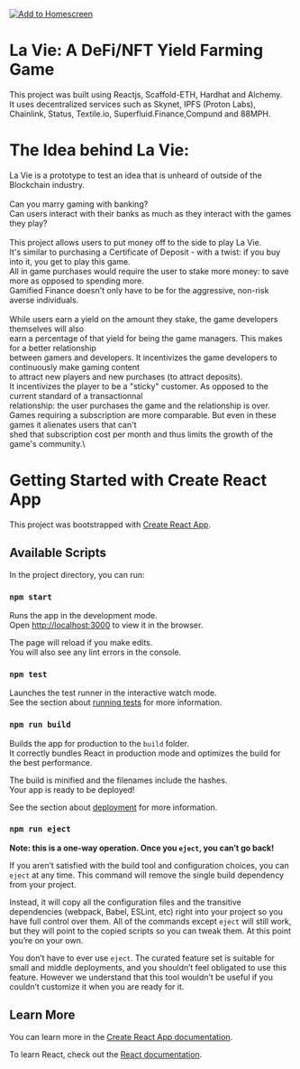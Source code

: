[![Add to Homescreen](https://img.shields.io/badge/Skynet-Add%20To%20Homescreen-00c65e?logo=skynet&labelColor=0d0d0d)](https://homescreen.hns.siasky.net/#/skylink/CABxnNNHwwPMXI0iQl2k-AE9yQZEdcacbWWs5G6nl8UmHw)

# La Vie: A DeFi/NFT Yield Farming Game
This project was built using Reactjs, Scaffold-ETH, Hardhat and Alchemy.\
It uses decentralized services such as Skynet, IPFS (Proton Labs), Chainlink, Status, Textile.io, Superfluid.Finance,Compund and 88MPH.

# The Idea behind La Vie:
La Vie is a prototype to test an idea that is unheard of outside of the Blockchain industry.\
\
Can you marry gaming with banking?\
Can users interact with their banks as much as they interact with the games they play?\
\
This project allows users to put money off to the side to play La Vie.\
It's similar to purchasing a Certificate of Deposit - with a twist: if you buy into it, you get to play this game.\
All in game purchases would require the user to stake more money: to save more as opposed to spending more.\
Gamified Finance doesn't only have to be for the aggressive, non-risk averse individuals. \
\
While users earn a yield on the amount they stake, the game developers themselves will also\
earn a percentage of that yield for being the game managers. This makes for a better relationship\
between gamers and developers. It incentivizes the game developers to continuously make gaming content\
to attract new players and new purchases (to attract deposits).\
It incentivizes the player to be a "sticky" customer. As opposed to the current standard of a transactionnal\
relationship: the user purchases the game and the relationship is over.\
Games requiring a subscription are more comparable. But even in these games it alienates users that can't\
shed that subscription cost per month and thus limits the growth of the game's community.\
   


# Getting Started with Create React App

This project was bootstrapped with [Create React App](https://github.com/facebook/create-react-app).

## Available Scripts

In the project directory, you can run:

### `npm start`

Runs the app in the development mode.\
Open [http://localhost:3000](http://localhost:3000) to view it in the browser.

The page will reload if you make edits.\
You will also see any lint errors in the console.

### `npm test`

Launches the test runner in the interactive watch mode.\
See the section about [running tests](https://facebook.github.io/create-react-app/docs/running-tests) for more information.

### `npm run build`

Builds the app for production to the `build` folder.\
It correctly bundles React in production mode and optimizes the build for the best performance.

The build is minified and the filenames include the hashes.\
Your app is ready to be deployed!

See the section about [deployment](https://facebook.github.io/create-react-app/docs/deployment) for more information.

### `npm run eject`

**Note: this is a one-way operation. Once you `eject`, you can’t go back!**

If you aren’t satisfied with the build tool and configuration choices, you can `eject` at any time. This command will remove the single build dependency from your project.

Instead, it will copy all the configuration files and the transitive dependencies (webpack, Babel, ESLint, etc) right into your project so you have full control over them. All of the commands except `eject` will still work, but they will point to the copied scripts so you can tweak them. At this point you’re on your own.

You don’t have to ever use `eject`. The curated feature set is suitable for small and middle deployments, and you shouldn’t feel obligated to use this feature. However we understand that this tool wouldn’t be useful if you couldn’t customize it when you are ready for it.

## Learn More

You can learn more in the [Create React App documentation](https://facebook.github.io/create-react-app/docs/getting-started).

To learn React, check out the [React documentation](https://reactjs.org/).

